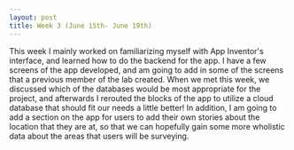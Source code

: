 ```yaml
---
layout: post
title: Week 3 (June 15th- June 19th)
---
```


This week I mainly worked on familiarizing myself with App Inventor's interface, and learned how to do the backend for the app. I have a few screens of the app developed, and am going to add in some of the screens that a previous member of the lab created. When we met this week, we discussed which of the databases would be most appropriate for the project, and afterwards I rerouted the blocks of the app to utilize a cloud database that should fit our needs a little better! In addition, I am going to add a section on the app for users to add their own stories about the location that they are at, so that we can hopefully gain some more wholistic data about the areas that users will be surveying. 
